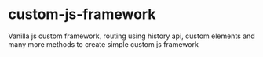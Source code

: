 # custom-js-framework
Vanilla js custom framework,  routing using history api, custom elements and many more methods to create simple custom js framework
